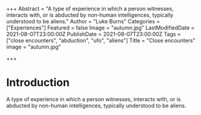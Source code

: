 +++
Abstract = "A type of experience in which a person witnesses, interacts with, or is abducted by non-human intelligences, typically understood to be aliens."
Author = "Luke Burns"
Categories = ["Experiences"]
Featured = false
Image = "autumn.jpg"
LastModifiedDate = 2021-08-07T23:00:00Z
PublishDate = 2021-08-07T23:00:00Z
Tags = ["close encounters", "abduction", "ufo", "aliens"]
Title = "Close encounters"
image = "autumn.jpg"

+++
# Introduction

A type of experience in which a person witnesses, interacts with, or is abducted by non-human intelligences, typically understood to be aliens.